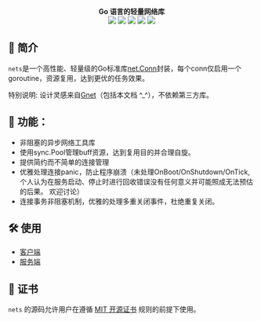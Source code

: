 <p align="center">
<b>Go 语言的轻量网络库</b>
<br/>
<a title="Go Report Card" target="_blank" href="https://goreportcard.com/report/github.com/azeroth-sha/nets"><img src="https://goreportcard.com/badge/github.com/azeroth-sha/nets?style=flat-square" /></a>
<a title="Release" target="_blank" href="https://github.com/azeroth-sha/nets/releases"><img src="https://img.shields.io/github/v/release/azeroth-sha/nets.svg?color=161823&style=flat-square&logo=smartthings" /></a>
<a title="Tag" target="_blank" href="https://github.com/azeroth-sha/nets/tags"><img src="https://img.shields.io/github/v/tag/azeroth-sha/nets?color=%23ff8936&logo=fitbit&style=flat-square" /></a>
<a title="Doc for nets" target="_blank" href="https://pkg.go.dev/github.com/azeroth-sha/nets?tab=doc"><img src="https://img.shields.io/badge/go.dev-doc-007d9c?style=flat-square&logo=read-the-docs" /></a>
<a title="Require Go Version" target="_blank" href="https://github.com/azeroth-sha/nets"><img src="https://img.shields.io/badge/go-%3E%3D1.17-30dff3?style=flat-square&logo=go" /></a>
</p>

## 📖 简介

`nets`是一个高性能、轻量级的Go标准库[net.Conn](https://pkg.go.dev/net#Conn)封装，每个conn仅启用一个goroutine，资源复用，达到更优的任务效果。

特别说明: 设计灵感来自[Gnet](https://github.com/panjf2000/gnet)（包括本文档 ^_^），不依赖第三方库。

## 🚀 功能：

- 非阻塞的异步网络工具库
- 使用sync.Pool管理buff资源，达到复用目的并合理自旋。
- 提供简约而不简单的连接管理
- 优雅处理连接panic，防止程序崩溃（未处理OnBoot/OnShutdown/OnTick, 个人认为在服务启动、停止时进行回收错误没有任何意义并可能照成无法预估的后果。 欢迎讨论）
- 连接事务非阻塞机制，优雅的处理多重关闭事件，杜绝重复关闭。

## 🛠 使用

- [客户端](examples/client/main.go)
- [服务端](examples/server/main.go)

## 📄 证书

`nets` 的源码允许用户在遵循 [MIT 开源证书](./LICENSE) 规则的前提下使用。
